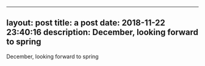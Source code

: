 
---
layout: post
title:  a post 
date:   2018-11-22 23:40:16
description: December, looking forward to spring
---
December, looking forward to spring

